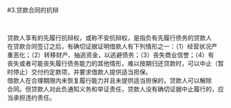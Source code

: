 #3.贷款合同的抗辩
<p>&nbsp;</p>
    <p>贷款人享有的先履行抗辩权，或称不安抗辩权，是指负有先履行债务的贷款人<br />
      在贷款合同签订之后，有确切证据证明借款人有下列情形之一：（1）经营状况严<br />
      重恶化；（2）转移财产、抽逃资金，以逃避债务；（3）丧失商业信誉；（4）有<br />
      丧失或者可能丧失履行债务能力的其他情形，难以按期归还贷款时，可以中止（暂<br />
      时停止）交付约定款项，并要求借款人提供适当担保。<br />
      借款人在合理期限内未恢复履行能力并且未提供适当担保的，贷款人可以解除<br />
      合同。但贷款人对此负通知义务和举证责任，贷款人没有确切证据中止履行的，应<br />
    当承担违约责任。</p>
